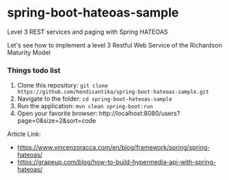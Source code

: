 # spring-boot-hateoas-sample

Level 3 REST services and paging with Spring HATEOAS

Let's see how to implement a level 3 Restful Web Service of the Richardson Maturity Model

### Things todo list

1. Clone this repository: `git clone https://github.com/hendisantika/spring-boot-hateoas-sample.git`
2. Navigate to the folder: `cd spring-boot-hateoas-sample`
3. Run the application: `mvn clean spring-boot:run`
4. Open your favorite browser: http://localhost:8080/users?page=0&size=2&sort=code

Article Link:

* https://www.vincenzoracca.com/en/blog/framework/spring/spring-hateoas/
* https://grapeup.com/blog/how-to-build-hypermedia-api-with-spring-hateoas/
